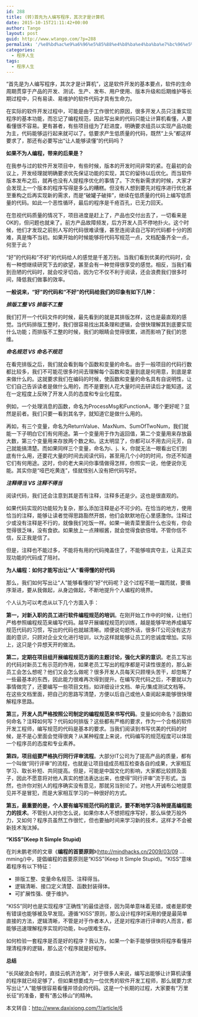 ```yaml
---
id: 288
title: (转)首先为人编写程序，其次才是计算机
date: 2015-10-15T21:11:42+00:00
author: Tango
layout: post
guid: http://www.wtango.com/?p=288
permalink: '/%e8%bd%ac%e9%a6%96%e5%85%88%e4%b8%ba%e4%ba%ba%e7%bc%96%e5%86%99%e7%a8%8b%e5%ba%8f%ef%bc%8c%e5%85%b6%e6%ac%a1%e6%89%8d%e6%98%af%e8%ae%a1%e7%ae%97%e6%9c%ba/'
categories:
  - 程序人生
tags:
  - 程序人生
---
```

“首先是为人编写程序，其次才是计算机”，这是软件开发的基本要点，软件的生命周期贯穿于产品的开发、测试、生产、发布、用户使用、版本升级和后期维护等长期过程中，只有易读、易维护的软件代码才具有生命力。
  
在实际的软件开发过程中，可能是由于工作很忙的原因，很多开发人员只注重实现程序的基本功能，而忘记了编程规范，因此写出来的代码只能让计算机看懂，人要看懂很不容易。更有甚者，有些项目组为了赶进度，明确要求组员以实现产品功能为主，代码能够运行起来就可以了。低要求产生低质量的代码，既然“上头”都这样要求了，那还有必要写出“让人能够读懂”的代码吗？

<!--more-->

**如果不为人编程，带来的后果是？**
  
在我参与过的软件开发项目中，有些时候，版本的开发时间非常的紧。在最初的会议上，开发经理就明确要求优先保证功能的实现，其它的留待以后优化。而当软件版本发布之后，就再也没有人提程序优化的事情了。下次有新需求的时候，大家才会发现上一个版本的程序写得是多么的糟糕。但没有人想到要先对程序进行优化甚至重构之后再实现新的需求，而是“破罐子破摔”，继续在低质量的代码上编写低质量的代码。如此一个恶性循环，最后的程序是千疮百孔，已无力回天。
  
在忽视代码质量的情况下，项目进度是赶上了，产品也交付出去了，一切看来是OK的，但问题也就来了。前方产品故障频发，后方开发人员不停地扑火。这个时候，他们才发现之前别人写的代码很难读懂，甚至连阅读自己写的代码都十分的困难，真是悔不当初。如果开始的时候能够将代码写规范一点，文档配备齐全一点，何至于此？
  
“好”的代码和“不好”的代码给人的感觉是千差万别。当我们看到优美的代码时，会有一种想继续研究下去的欲望，甚至会有一种觉得很享受的感觉。相反，当我们看到丑陋的代码时，就会咬牙切齿，因为它不仅不利于阅读，还会浪费我们很多时间，降低我们做事的效率。

**一般说来，“好”的代码和“不好”的代码给我们的印象有如下几种：**
  
_**排版工整 VS 排版不工整**_
  
我们打开一个代码文件的时候，最先看到的就是其排版怎样，这也是最直观的感觉。当代码排版工整时，我们很容易找出其条理和逻辑，会很快理解其到底要实现什么功能；而排版不工整的时候，我们的眼睛会觉得很累，进而影响了我们的思维。

_**命名规范 VS 命名不规范**_
  
在看完排版之后，我们就会看到每个函数和变量的命名。由于一般项目的代码行数都比较多，我们不可能花很多时间去理解每个函数和变量到底是何用意，到底是拿来做什么的。这就要求我们在编码的时候，使函数和变量的命名具有自说明性，让它们自己告诉读者是做什么用的，而不是要别人花大量时间去研读后才能知道。这在一定程度上反映了开发人员的态度和专业化程度。
  
例如，一个处理消息的函数，命名为ProcessMsg和FunctionA，哪个更好呢？显然是前者。我们只要一看到其名字，就知道它是做什么用的。
  
再如，有三个变量，命名为ReturnValue、MaxNum、SumOfTwoNum，我们就能一下子明白它们有何用途。第一个变量用于作为返回值，第二个变量用来存放最大数，第三个变量用来存放两个数之和。这太明显了，你都可以不用去问元芳，自己就能搞清楚。而如果同样三个变量，命名为i、j、k，你就无法一眼看出它们到底有什么用，还要花大量的时间去阅读代码，甚至用几个小时的时间，你还不知道它们有何用途。这时，你的老大来问你事情做得怎样，你照实一说，他便说你无能。其实你是“哑巴吃黄连”，怪就怪别人没有把代码写好。

_**注释得当 VS 注释不得当**_
  
阅读代码，我们还会注意到其是否有注释，注释多还是少。这也是很直观的。
  
如果代码实现的功能较为复杂，那么添加注释是必不可少的。在恰当的地方，使用恰当的注释，能够让读者觉得思路豁然开朗，他们会默默地在心里感激你。注释过少或没有注释是不行的，就像我们吃饭一样。如果一碗青菜里面什么也没有，你会觉得很乏味，没有食欲。如果放上一点辣椒酱，就会觉得食欲倍增。不管你信不信，反正我是信了。
  
但是，注释也不能过多，不能将有用的代码掩盖住了，不能够喧宾夺主，让真正实现功能的代码成了陪衬。

**为人编程：如何才能写出让“人”看得懂的好代码**
  
那么，我们如何写出让“人”能够看懂的“好”代码呢？这个过程不能一蹴而就，要循序渐进，要从我做起，从身边做起，不断地提升个人编程的境界。
  
个人认为可以考虑从以下几个方面入手：
  
**第一，对新入职的员工进行软件编程规范的培训**。在刚开始工作中的时候，让他们严格参照编程规范来编写代码。越早开展编程规范的训练，越是能够早地养成编写规范代码的习惯，写出的代码也就越清晰。顺便说句题外话，很多IT公司没有这方面的意识，只顾对企业文化进行培训，以为这样就能够让员工的忠诚度增加。实际上，这只是个异想天开的做法。
  
**第二，定期在项目组开展编程规范方面的主题讨论，强化大家的意识**。老员工写出的代码对新员工有示范的作用，如果老员工写出的程序都是可读性很差的，那么新员工会怎么想呢？他们又会怎么做呢？很多开发人员每天只顾埋头苦干，却忽略了一些最基本的东西，因此能力很难再次得到提升。在编写完代码之后，不要就以为事情做完了，还要编写一些项目文档，如详细设计文档、单元/集成测试文档等。在这些文档里面，把自己的思路写清楚，方便以后自己或他人查阅起来能够很快理解程序思路。
  
**第三，开发人员严格按照公司制定的编程规范来书写代码**。变量如何命名？函数如何命名？注释如何写？代码如何排版？这些都有严格的要求，作为一个合格的软件开发工程师，编写规范的代码是基本的要求。当我们阅读到书写优美的代码的时候，是不是心里面会觉得很爽？从某种程度上来说，代码编写的规范程度可以体现一个程序员的态度和专业素养。
  
**第四，项目组要严格执行同行评审流程**。大部分IT公司为了提高产品的质量，都有一个叫做“同行评审”的流程，也就是让项目组成员相互检查各自的成果，大家相互学习、取长补短、共同提高。但是，可能是中国文化的影响，大家都比较顾及面子，因此不愿意将对他人真实的想法表达出来，也使得“同行评审”流于形式。当然，也许你对别人的程序确实没有意见，那就另当别论了。对他人开诚布公地提意见并不是冒犯，而是大家相互学习的一种很好的方式。
  
**第五，最重要的是，个人要有编写规范代码的意识，要不断地学习各种提高编程能力的技术**。不管别人对你怎么说，如果你本人不想把程序写好，那么纵使万般外力，又如何？程序员虽然工作很忙，但也要抽时间来学习新的技术，这样才不会被新技术淘汰掉。

**“KISS”(Keep It Simple Stupid)**
  
在刘未鹏老师的文章《**编程的首要原则**》(<a href="http://mindhacks.cn/2009/03/09/first-principles-of-programming" target="_blank" rel="nofollow">http://mindhacks.cn/2009/03/09 &#8230; mming</a>/)中，提倡编程的首要原则是“KISS”(Keep It Simple Stupid)。“KISS”意味着程序有以下特征：

  * 排版工整、变量命名规范、注释得当。
  * 逻辑清晰、接口定义清楚、函数封装得体。
  * 可扩展性强、便于维护。

“KISS”同时也是实现程序“正确性”的最佳途径，因为简单意味着无错，或者是即使有错误也能够被及早发现。遵循“KISS”原则，那么设计程序时采用的便是最简单直接的方法，逻辑清晰，不管是对于作者本人，还是对程序进行评审的人而言，都能够迅速理解程序实现的功能，bug很难生存。
  
如何检验一套程序是否是好的程序？我认为，如果一个新手能够很快将程序看懂并理清程序的逻辑，那么这个程序就是好程序。

**总结**
  
“长风破浪会有时，直挂云帆济沧海”，对于很多人来说，编写出能够让计算机读懂的程序就已经足够了，但如果想要成为一位优秀的软件开发工程师，那么就要力求写出让“人”能够很容易看懂并领会的代码。这是一个长期的过程，大家要有“万里长征”的准备，要有“愚公移山”的精神。

本文转自：<http://www.daxixiong.com/?/article/6>